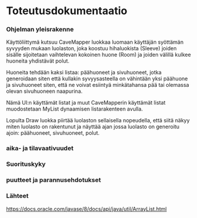 # Toteutusdokumentaatio

### Ohjelman yleisrakenne
Käyttöliittymä kutsuu CaveMapper luokkaa luomaan käyttäjän syöttämän syvyyden mukaan luolaston, joka koostuu hihaluokista (Sleeve) joiden sisälle sijoitetaan vaihtelevan kokoinen huone (Room) ja joiden välillä kulkee huoneita yhdistävät polut.

Huoneita tehdään kaksi listaa: päähuoneet ja sivuhuoneet, jotka generoidaan siten että kullakin syvyysasteella on vähintään yksi päähuone ja sivuhuoneet siten, että ne voivat esiintyä minkätahansa pää tai olemassa olevan sivuhuoneen naapurina.

Nämä UI:n käyttämät listat ja muut CaveMapperin käyttämät listat muodostetaan MyList dynaamisen listarakenteen avulla.

Lopulta Draw luokka piirtää luolaston sellaisella nopeudella, että siitä näkyy miten luolasto on rakentunut ja näyttää ajan jossa luolasto on generoitu ajoin: päähuoneet, sivuhuoneet, polut.

### aika- ja tilavaativuudet

### Suorituskyky

### puutteet ja parannusehdotukset

### Lähteet

https://docs.oracle.com/javase/8/docs/api/java/util/ArrayList.html

